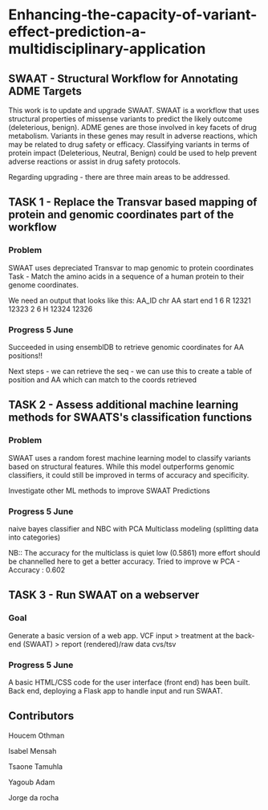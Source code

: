 # Enhancing-the-capacity-of-variant-effect-prediction-a-multidisciplinary-application


##  SWAAT - Structural Workflow for Annotating ADME Targets
This work is to update and upgrade SWAAT. SWAAT is a workflow that uses structural properties of missense variants to predict the likely outcome (deleterious, benign). ADME genes are those involved in key facets of drug metabolism. Variants in these genes may result in adverse reactions, which may be related to drug safety or efficacy. Classifying variants in terms of protein impact (Deleterious, Neutral, Benign) could be used to help prevent adverse reactions or assist in drug safety protocols.


Regarding upgrading - there are three main areas to be addressed.


## TASK 1 - Replace the Transvar based mapping of protein and genomic coordinates part of the workflow

### Problem
SWAAT uses depreciated Transvar to map genomic to protein coordinates
Task - 
Match the amino acids in a sequence of a human protein to their genome coordinates. 

We need an output that looks like this:
AA_ID	chr	AA	start	end
1	    6	  R 	12321	12323
2	    6	  H	  12324	12326

### Progress  5 June
Succeeded in using ensemblDB to retrieve genomic coordinates for AA positions!!

Next steps - we can retrieve the seq - we can use this to create a table of position and AA which can match to the coords retrieved

## TASK 2 - Assess additional machine learning methods for SWAATS's classification functions
### Problem
SWAAT uses a random forest machine learning model to classify variants based on structural features. 
While this model outperforms genomic classifiers, it could still be improved in terms of accuracy and specificity. 

Investigate other ML methods to improve SWAAT Predictions


### Progress  5 June
naive bayes classifier and NBC with PCA
Multiclass modeling  (splitting data into categories) 

NB:: The accuracy for the multiclass is quiet low  (0.5861) more effort should 
be channelled here to get a better accuracy. Tried to improve w PCA - Accuracy : 0.602        

## TASK 3 - Run SWAAT on a webserver
### Goal
Generate a basic version of a web app.
VCF input > treatment at the back-end (SWAAT) > report (rendered)/raw data cvs/tsv 

### Progress 5 June
A basic HTML/CSS code for the user interface (front end) has been built. 
Back end, deploying a Flask app to handle input and run SWAAT.


## Contributors
Houcem Othman

Isabel Mensah

Tsaone Tamuhla

Yagoub Adam

Jorge da rocha 
